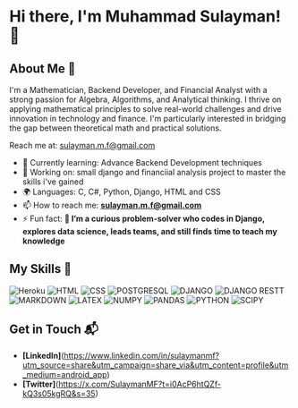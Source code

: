 # Hi there, I'm Muhammad Sulayman! 👋

## About Me 🚀

I'm a Mathematician, Backend Developer, and Financial Analyst with a strong passion for Algebra, Algorithms, and Analytical thinking. I thrive on applying mathematical principles to solve real-world challenges and drive innovation in technology and finance. I'm particularly interested in bridging the gap between theoretical math and practical solutions.

Reach me at: sulayman.m.f@gmail.com

- 🌱 Currently learning: Advance Backend Development techniques
- 🔭 Working on: small django and financiial analysis project to master the skills i've gained
- 🌍 Languages: C, C#, Python, Django, HTML and CSS
- 📫 How to reach me: **sulayman.m.f@gmail.com**
- ⚡ Fun fact: **🧠 I’m a curious problem-solver who codes in Django, explores data science, leads teams, and still finds time to teach my knowledge**

## My Skills 🧠

![Heroku](https://img.shields.io/badge/Heroku-430098?style=for-the-badge&logo=heroku&logoColor=white)
![HTML](https://img.shields.io/badge/-HTML-E34F26?style=flat-square&logo=html5&logoColor=white)
![CSS](https://img.shields.io/badge/-CSS-1572B6?style=flat-square&logo=css3&logoColor=white)
![POSTGRESQL](https://img.shields.io/badge/PostgreSQL-316192?style=for-the-badge&logo=postgresql&logoColor=white)
![DJANGO](https://img.shields.io/badge/Django-092E20?style=for-the-badge&logo=django&logoColor=green)
![DJANGO RESTT](https://img.shields.io/badge/django%20rest-ff1709?style=for-the-badge&logo=django&logoColor=white)
![MARKDOWN](https://img.shields.io/badge/Markdown-000000?style=for-the-badge&logo=markdown&logoColor=white)
![LATEX](https://img.shields.io/badge/LaTeX-47A141?style=for-the-badge&logo=LaTeX&logoColor=white)
![NUMPY](https://img.shields.io/badge/Numpy-777BB4?style=for-the-badge&logo=numpy&logoColor=white)
![PANDAS](https://img.shields.io/badge/Pandas-2C2D72?style=for-the-badge&logo=pandas&logoColor=white)
![PYTHON](https://img.shields.io/badge/Python-FFD43B?style=for-the-badge&logo=python&logoColor=blue)
![SCIPY](https://img.shields.io/badge/SciPy-654FF0?style=for-the-badge&logo=SciPy&logoColor=white)



## Get in Touch 📬

- **[LinkedIn]**(https://www.linkedin.com/in/sulaymanmf?utm_source=share&utm_campaign=share_via&utm_content=profile&utm_medium=android_app)
- **[Twitter]**(https://x.com/SulaymanMF?t=i0AcP6htQZf-kQ3s05kgRQ&s=35)


